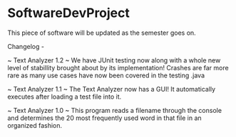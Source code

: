 # SoftwareDevProject
This piece of software will be updated as the semester goes on.


Changelog - 

~ Text Analyzer 1.2 ~
We have JUnit testing now along with a whole new level of 
stabillity brought about by its implementation! Crashes are
far more rare as many use cases have now been covered in 
the testing .java

~ Text Analyzer 1.1 ~
The Text Analyzer now has a GUI! It automatically executes after
loading a test file into it.

~ Text Analyzer 1.0 ~
This program reads a filename through the console and determines
the 20 most frequently used word in that file in an organized 
fashion. 
